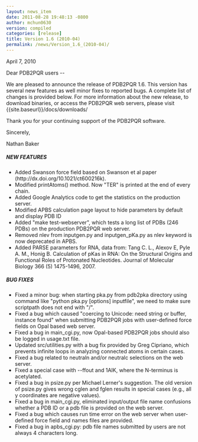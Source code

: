 ```yaml
---
layout: news_item
date: 2011-08-28 19:48:13 -0800
author: mchun0630
version: compiled
categories: [release]
title: Version 1.6 (2010-04)
permalink: /news/Version_1.6_(2010-04)/
---
```


<p>April 7, 2010</p>
<p>
Dear PDB2PQR users --
</p>
<p>
We are pleased to announce the release of PDB2PQR 1.6.  This version has several new features as well minor fixes to reported bugs.  A complete list of changes is provided below.  For more information about the new release, to download binaries, or access the PDB2PQR web servers, please visit {{site.baseurl}}/docs/downloads/
</p>
<p>
Thank you for your continuing support of the PDB2PQR software.
</p>
<p>
Sincerely,
</p>
<p>
Nathan Baker
</p>

<h5>NEW FEATURES</h5>
<ul>
<li>Added Swanson force field based on Swanson et al paper (http://dx.doi.org/10.1021/ct600216k).</li>
<li>Modified printAtoms() method. Now "TER" is printed at the end of every chain.</li>
<li>Added Google Analytics code to get the statistics on the production server.</li>
<li>Modified APBS calculation page layout to hide parameters by default and display PDB ID</li>
<li>Added "make test-webserver", which tests a long list of PDBs (246 PDBs) on the production PDB2PQR web server.</li>
<li>Removed nlev from inputgen.py and inputgen_pKa.py as nlev keyword is now deprecated in APBS.</li>
<li>Added PARSE parameters for RNA, data from: Tang C. L., Alexov E, Pyle A. M., Honig B. Calculation of pKas in RNA: On the Structural Origins and Functional Roles of Protonated Nucleotides. Journal of Molecular Biology 366 (5) 1475-1496, 2007.
</li>
</ul>

<h5>BUG FIXES</h5>
<ul>
<li>Fixed a minor bug: when starting pka.py from pdb2pka directory using command like "python pka.py [options] inputfile", we need to make sure scriptpath does not end with "/".</li>
<li>Fixed a bug which caused "coercing to Unicode: need string or buffer, instance found" when submitting PDB2PQR jobs with user-defined force fields on Opal based web server. </li>
<li> Fixed a bug in main_cgi.py, now Opal-based PDB2PQR jobs should also be logged in usage.txt file.</li>
<li>Updated src/utilities.py with a bug fix provided by Greg Cipriano, which prevents infinite loops in analyzing connected atoms in certain cases.</li>
<li>Fixed a bug related to neutraln and/or neutralc selections on the web server.</li>
<li> Fixed a special case with --ffout and 1AIK, where the N-terminus is acetylated.</li>
<li> Fixed a bug in psize.py per Michael Lerner's suggestion. The old version of psize.py gives wrong cglen and fglen results in special cases (e.g., all y coordinates are negative values).</li>
<li> Fixed a bug in main_cgi.py, eliminated input/output file name confusions whether a PDB ID or a pdb file is provided on the web server.</li>
<li> Fixed a bug which causes run time error on the web server when user-defined force field and names files are provided.</li>
<li>Fixed a bug in apbs_cgi.py: pdb file names submitted by users are not always 4 characters long.</li>
</ul>

